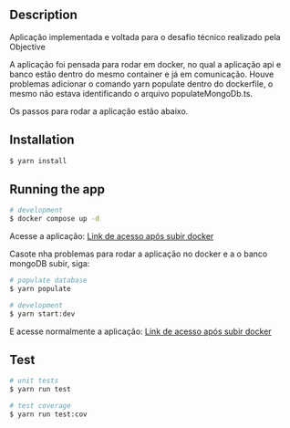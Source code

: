 ## Description

Aplicação implementada e voltada para o desafio técnico realizado pela Objective

A aplicação foi pensada para rodar em docker, no qual a aplicação api e banco estão dentro do mesmo container e já em comunicação.
Houve problemas adicionar o comando yarn populate dentro do dockerfile, o mesmo não estava identificando o arquivo populateMongoDb.ts.

Os passos para rodar a aplicação estão abaixo.


## Installation

```bash
$ yarn install
```

## Running the app

```bash
# development
$ docker compose up -d
```
Acesse a aplicação: [Link de acesso após subir docker](http://127.0.0.1:3000/doc)

Casote nha problemas para rodar a aplicação no docker e a o banco mongoDB subir, siga:

```bash
# populate database
$ yarn populate

# development
$ yarn start:dev
```
E acesse normalmente a aplicação: [Link de acesso após subir docker](http://127.0.0.1:3000/doc)

## Test

```bash
# unit tests
$ yarn run test

# test coverage
$ yarn run test:cov
```
